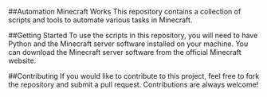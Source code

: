 ##Automation Minecraft Works
This repository contains a collection of scripts and tools to automate various tasks in Minecraft.

##Getting Started
To use the scripts in this repository, you will need to have Python and the Minecraft server software installed on your machine. You can download the Minecraft server software from the official Minecraft website.

##Contributing
If you would like to contribute to this project, feel free to fork the repository and submit a pull request. Contributions are always welcome!
